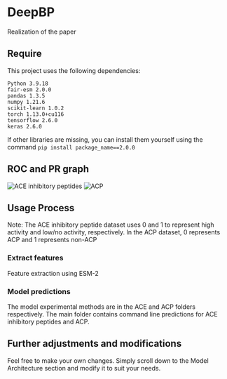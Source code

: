 # DeepBP
Realization of the paper
## Require
This project uses the following dependencies:
```
Python 3.9.18
fair-esm 2.0.0
pandas 1.3.5
numpy 1.21.6
scikit-learn 1.0.2
torch 1.13.0+cu116
tensorflow 2.6.0
keras 2.6.0
```
If other libraries are missing, you can install them yourself using the command `pip install package_name==2.0.0`
## ROC and PR graph
![ACE inhibitory peptides](https://github.com/Zhou-Jianren/bioactive-peptides/blob/main/image/ACE.jpeg)
![ACP](https://github.com/Joker-A7/Pep-CapsuleGAN/blob/main/image/ACP.jpeg)
## Usage Process
Note: The ACE inhibitory peptide dataset uses 0 and 1 to represent high activity and low/no activity, respectively.
In the ACP dataset, 0 represents ACP and 1 represents non-ACP
### Extract features
Feature extraction using ESM-2
### Model predictions
The model experimental methods are in the ACE and ACP folders respectively. The main folder contains command line predictions for ACE inhibitory peptides and ACP.
## Further adjustments and modifications
Feel free to make your own changes. Simply scroll down to the Model Architecture section and modify it to suit your needs.
